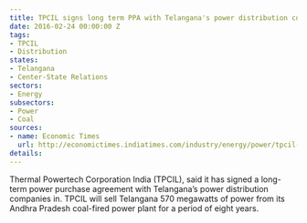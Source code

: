```yaml
---
title: TPCIL signs long term PPA with Telangana's power distribution companies
date: 2016-02-24 00:00:00 Z
tags:
- TPCIL
- Distribution
states:
- Telangana
- Center-State Relations
sectors:
- Energy
subsectors:
- Power
- Coal
sources:
- name: Economic Times
  url: http://economictimes.indiatimes.com/industry/energy/power/tpcil-signs-8-year-ppa-with-telangana-power-discoms/articleshow/51042519.cms
details: 
---
```


Thermal Powertech Corporation India (TPCIL), said it has signed a long-term power purchase agreement with Telangana’s power distribution companies in. TPCIL will sell Telangana 570 megawatts of power from its Andhra Pradesh coal-fired power plant for a period of eight years.
